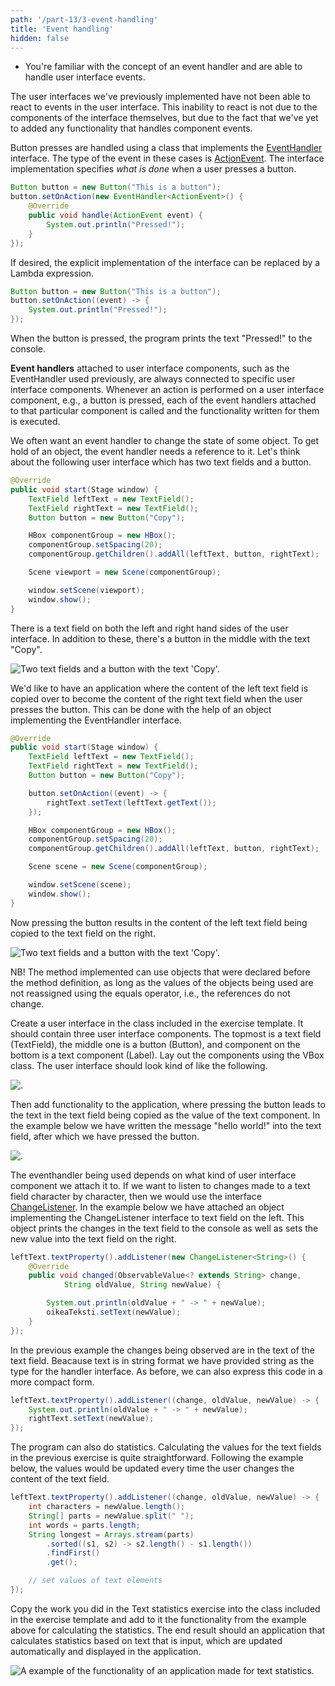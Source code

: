 ```yaml
---
path: '/part-13/3-event-handling'
title: 'Event handling'
hidden: false
---
```



<text-box variant='learningObjectives' name='Learning Objectives'>


- You're familiar with the concept of an event handler and are able to handle user interface events.

</text-box>




The user interfaces we've previously implemented have not been able to react to events in the user interface. This inability to react is not due to the components of the interface themselves, but due to the fact that we've yet to added any functionality that handles component events.



Button presses are handled using a class that implements the [EventHandler](https://docs.oracle.com/javase/8/javafx/api/javafx/event/EventHandler.html) interface. The type of the event in these cases is  [ActionEvent](https://docs.oracle.com/javase/8/javafx/api/javafx/event/ActionEvent.html). The interface implementation specifies *what is done* when a user presses a button.



```java
Button button = new Button("This is a button");
button.setOnAction(new EventHandler<ActionEvent>() {
    @Override
    public void handle(ActionEvent event) {
        System.out.println("Pressed!");
    }
});
```


If desired, the explicit implementation of the interface can be replaced by a Lambda expression.




```java
Button button = new Button("This is a button");
button.setOnAction((event) -> {
    System.out.println("Pressed!");
});
```


When the button is pressed, the program prints the text "Pressed!" to the console.




**Event handlers** attached to user interface components, such as the EventHandler used previously, are always connected to specific user interface components. Whenever an action is performed on a user interface component, e.g., a button is pressed, each of the event handlers attached to that particular component is called and the functionality written for them is executed.



We often want an event handler to change the state of some object. To get hold of an object, the event handler needs a reference to it. Let's think about the following user interface which has two text fields and a button.



```java
@Override
public void start(Stage window) {
    TextField leftText = new TextField();
    TextField rightText = new TextField();
    Button button = new Button("Copy");

    HBox componentGroup = new HBox();
    componentGroup.setSpacing(20);
    componentGroup.getChildren().addAll(leftText, button, rightText);

    Scene viewport = new Scene(componentGroup);

    window.setScene(viewport);
    window.show();
}
```


There is a text field on both the left and right hand sides of the user interface. In addition to these, there's a button in the middle with the text "Copy".


<img src="../img/material/gui-kopioija.png" alt="Two text fields and a button with the text 'Copy'."/>




We'd like to have an application where the content of the left text field is copied over to become the content of the right text field when the user presses the button. This can be done with the help of an object implementing the EventHandler interface.



```java
@Override
public void start(Stage window) {
    TextField leftText = new TextField();
    TextField rightText = new TextField();
    Button button = new Button("Copy");

    button.setOnAction((event) -> {
        rightText.setText(leftText.getText());
    });

    HBox componentGroup = new HBox();
    componentGroup.setSpacing(20);
    componentGroup.getChildren().addAll(leftText, button, rightText);

    Scene scene = new Scene(componentGroup);

    window.setScene(scene);
    window.show();
}
```




Now pressing the button results in the content of the left text field being copied to the text field on the right.


<img src="../img/material/gui-kopioija-2.png" alt="Two text fields and a button with the text 'Copy'."/>




NB! The method implemented can use objects that were declared before the method definition, as long as the values of the objects being used are not reassigned using the equals operator, i.e., the references do not change.


<programming-exercise name='Notifier' tmcname='part13-Part13_06.Notifier'>




Create a user interface in the class included in the exercise template. It should contain three user interface components. The topmost is a text field (TextField), the middle one is a button (Button), and component on the bottom is a text component (Label). Lay out the components using the VBox class. The user interface should look kind of like the following.

<img src="../img/material/part13.3-gui-notifier-1-sm.png" alt="."/>




Then add functionality to the application, where pressing the button leads to the text in the text field being copied as the value of the text component. In the example below we have written the message "hello world!" into the text field, after which we have pressed the button.

<img src="../img/material/part13.3-gui-notifier-2-sm.png" alt="."/>


</programming-exercise>




The eventhandler being used depends on what kind of user interface component we attach it to. If we want to listen to changes made to a text field character by character, then we would use the interface [ChangeListener](https://docs.oracle.com/javafx/2/api/javafx/beans/value/ChangeListener.html). In the example below we have attached an object implementing the ChangeListener interface to text field on the left. This object prints the changes in the text field to the console as well as sets the new value into the text field on the right.



```java
leftText.textProperty().addListener(new ChangeListener<String>() {
    @Override
    public void changed(ObservableValue<? extends String> change,
            String oldValue, String newValue) {

        System.out.println(oldValue + " -> " + newValue);
        oikeaTeksti.setText(newValue);
    }
});
```




In the previous example the changes being observed are in the text of the text field. Beacause text is in string format we have provided string as the type for the handler interface. As before, we can also express this code in a more compact form.




```java
leftText.textProperty().addListener((change, oldValue, newValue) -> {
    System.out.println(oldValue + " -> " + newValue);
    rightText.setText(newValue);
});
```




The program can also do statistics. Calculating the values for the text fields in the previous exercise is quite straightforward. Following the example below, the values would be updated every time the user changes the content of the text field.



```java
leftText.textProperty().addListener((change, oldValue, newValue) -> {
    int characters = newValue.length();
    String[] parts = newValue.split(" ");
    int words = parts.length;
    String longest = Arrays.stream(parts)
        .sorted((s1, s2) -> s2.length() - s1.length())
        .findFirst()
        .get();

    // set values of text elements
});
```



<programming-exercise name='Text statistics, part II' tmcname='part13-Part13_07.TextStatisticsPart2'>




Copy the work you did in the Text statistics exercise into the class included in the exercise template and add to it the functionality from the example above for calculating the statistics. The end result should an application that calculates statistics based on text that is input, which are updated automatically and displayed in the application.



<img src="../img/material/part13.3-gui-stats.gif" alt="A example of the functionality of an application made for text statistics."/>

</programming-exercise>
